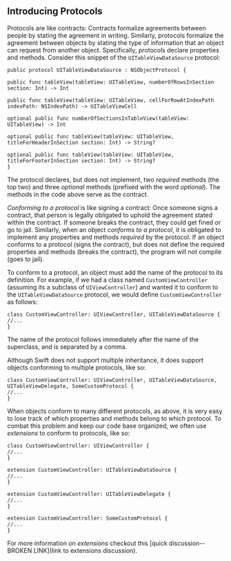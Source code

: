 ## Introducing Protocols

Protocols are like contracts: Contracts formalize agreements between people by stating the agreement in writing. Similarly, protocols formalize the agreement between objects by stating the type of information that an object can request from another object. Specifically, protocols declare properties and methods. Consider this snippet of the `UITableViewDataSource` protocol:

```
public protocol UITableViewDataSource : NSObjectProtocol {

public func tableView(tableView: UITableView, numberOfRowsInSection section: Int) -> Int

public func tableView(tableView: UITableView, cellForRowAtIndexPath indexPath: NSIndexPath) -> UITableViewCell

optional public func numberOfSectionsInTableView(tableView: UITableView) -> Int

optional public func tableView(tableView: UITableView, titleForHeaderInSection section: Int) -> String?

optional public func tableView(tableView: UITableView, titleForFooterInSection section: Int) -> String?
}
```

The protocol declares, but does not implement, two *required* methods (the top two) and three *optional* methods (prefixed with the word *optional*). The methods in the code above serve as the contract.

*Conforming to a protocol* is like signing a contract: Once someone signs a contract, that person is legally obligated to uphold the agreement stated within the contract. If someone breaks the contract, they could get fined or go to jail. Similarly, when an object *conforms to a protocol*, it is obligated to implement any properties and methods *required* by the protocol. If an object conforms to a protocol (signs the contract), but does not define the required properties and methods (breaks the contract), the program will not compile (goes to jail).

To conform to a protocol, an object must add the name of the protocol to its definition. For example, if we had a class named `CustomViewController` (assuming its a subclass of `UIViewController`) and wanted it to conform to the `UITableViewDataSource` protocol, we would define `CustomViewController` as follows:

```
class CustomViewController: UIViewController, UITableViewDataSource {
//...
}
```

The name of the protocol follows immediately after the name of the superclass, and is separated by a comma.

Although Swift does not support multiple inheritance, it does support objects conforming to multiple protocols, like so:

```
class CustomViewController: UIViewController, UITableViewDataSource, UITableViewDelegate, SomeCustomProtocol {
//...
}
```

When objects conform to many different protocols, as above, it is very easy to lose track of which properties and methods belong to which protocol. To combat this problem and keep our code base organized, we often use *extensions* to conform to protocols, like so:

```
class CustomViewController: UIViewController {
//...
}

extension CustomViewController: UITableViewDataSource {
//...
}

extension CustomViewController: UITableViewDelegate {
//...
}

extension CustomViewController: SomeCustomProtocol {
//...
}
```

For more information on *extensions* checkout this [quick discussion--BROKEN LINK](link to extensions discussion).
